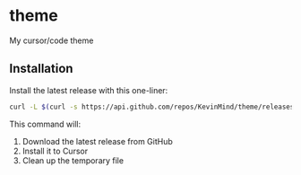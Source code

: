 # theme
My cursor/code theme

## Installation

Install the latest release with this one-liner:

```bash
curl -L $(curl -s https://api.github.com/repos/KevinMind/theme/releases/latest | grep -o 'https://.*\.vsix' | head -1) -o /tmp/kevinmind.vsix && cursor --install-extension /tmp/kevinmind.vsix && rm /tmp/kevinmind.vsix
```

This command will:
1. Download the latest release from GitHub
2. Install it to Cursor
3. Clean up the temporary file
